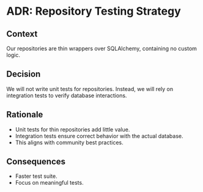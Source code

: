 # ADR: Repository Testing Strategy

## Context
Our repositories are thin wrappers over SQLAlchemy, containing no custom logic.

## Decision
We will not write unit tests for repositories. Instead, we will rely on integration tests to verify database interactions.

## Rationale
- Unit tests for thin repositories add little value.
- Integration tests ensure correct behavior with the actual database.
- This aligns with community best practices.

## Consequences
- Faster test suite.
- Focus on meaningful tests.